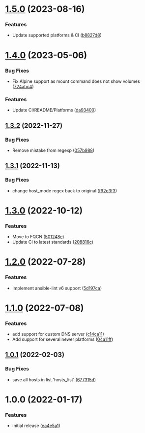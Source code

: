 # [1.5.0](https://github.com/de-it-krachten/ansible-role-hosts/compare/v1.4.0...v1.5.0) (2023-08-16)


### Features

* Update supported platforms & CI ([b8827d8](https://github.com/de-it-krachten/ansible-role-hosts/commit/b8827d82bbe1c49a5ff7c49d546cd7b8a5ac3617))

# [1.4.0](https://github.com/de-it-krachten/ansible-role-hosts/compare/v1.3.2...v1.4.0) (2023-05-06)


### Bug Fixes

* Fix Alpine support as mount command does not show volumes ([724abc4](https://github.com/de-it-krachten/ansible-role-hosts/commit/724abc41625909b9a2ac665cef5e0af0f0142fe8))


### Features

* Update CI/README/Platforms ([da93400](https://github.com/de-it-krachten/ansible-role-hosts/commit/da93400564ff88b0b1f708f8d6d8d251f8640574))

## [1.3.2](https://github.com/de-it-krachten/ansible-role-hosts/compare/v1.3.1...v1.3.2) (2022-11-27)


### Bug Fixes

* Remove mistake from regexp ([057b988](https://github.com/de-it-krachten/ansible-role-hosts/commit/057b9887f7730178bea94dc54fc421f1925a87d4))

## [1.3.1](https://github.com/de-it-krachten/ansible-role-hosts/compare/v1.3.0...v1.3.1) (2022-11-13)


### Bug Fixes

* change host_mode regex back to original ([f92e3f3](https://github.com/de-it-krachten/ansible-role-hosts/commit/f92e3f3294234dbb9f54e9131c33f8ec5753338f))

# [1.3.0](https://github.com/de-it-krachten/ansible-role-hosts/compare/v1.2.0...v1.3.0) (2022-10-12)


### Features

* Move to FQCN ([501248e](https://github.com/de-it-krachten/ansible-role-hosts/commit/501248e650363747fc7da2f18e6e1563f0b7f4f6))
* Update CI to latest standards ([208816c](https://github.com/de-it-krachten/ansible-role-hosts/commit/208816ce25a76a532e9ce81190ca6a42c803fc03))

# [1.2.0](https://github.com/de-it-krachten/ansible-role-hosts/compare/v1.1.0...v1.2.0) (2022-07-28)


### Features

* Implement ansible-lint v6 support ([5d197ca](https://github.com/de-it-krachten/ansible-role-hosts/commit/5d197ca8b0c6d8326a5295e066b3828dbdd4f999))

# [1.1.0](https://github.com/de-it-krachten/ansible-role-hosts/compare/v1.0.1...v1.1.0) (2022-07-08)


### Features

* add support for custom DNS server ([c14ca11](https://github.com/de-it-krachten/ansible-role-hosts/commit/c14ca111eb1f917c7a67ad55c6d8fd0749f8a9f5))
* Add support for several newer platforms ([04a11ff](https://github.com/de-it-krachten/ansible-role-hosts/commit/04a11ff5537204680793499e3bfe24e737f6f851))

## [1.0.1](https://github.com/de-it-krachten/ansible-role-hosts/compare/v1.0.0...v1.0.1) (2022-02-03)


### Bug Fixes

* save all hosts in list 'hosts_list' ([677315d](https://github.com/de-it-krachten/ansible-role-hosts/commit/677315d83942df1c40a304299f74eb6b44e1de44))

# 1.0.0 (2022-01-17)


### Features

* initial release ([ea4e5a1](https://github.com/de-it-krachten/ansible-role-hosts/commit/ea4e5a1243ca2b8fa8d257059b8e2c3a993947d5))
